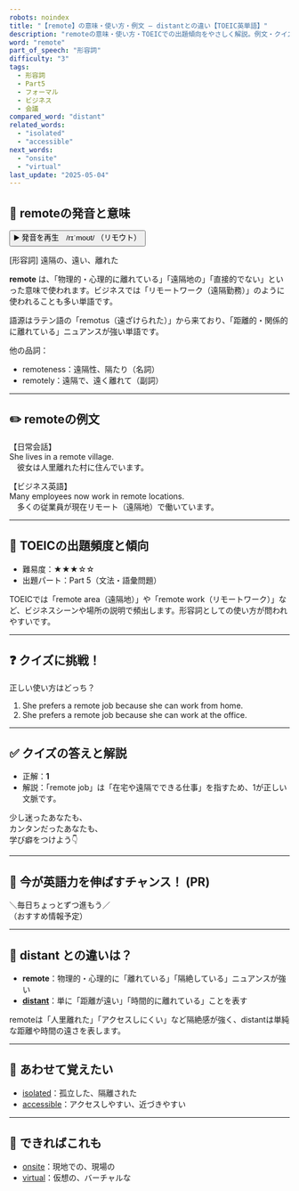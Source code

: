 ```yaml
---
robots: noindex
title: "【remote】の意味・使い方・例文 ― distantとの違い【TOEIC英単語】"
description: "remoteの意味・使い方・TOEICでの出題傾向をやさしく解説。例文・クイズ付きでdistantとの違いもわかりやすく学べます。"
word: "remote"
part_of_speech: "形容詞"
difficulty: "3"
tags:
  - 形容詞
  - Part5
  - フォーマル
  - ビジネス
  - 会議
compared_word: "distant"
related_words:
  - "isolated"
  - "accessible"
next_words:
  - "onsite"
  - "virtual"
last_update: "2025-05-04"
---
```


## 🔰 remoteの発音と意味

<button class="play-audio" onclick="playTTS('remote')">
  <span class="play-audio-main">
    ▶️ 発音を再生　/rɪˈmoʊt/
  </span>
  <span class="play-audio-sub">
    （リモウト）
  </span>
</button>

[形容詞] 遠隔の、遠い、離れた

**remote** は、「物理的・心理的に離れている」「遠隔地の」「直接的でない」といった意味で使われます。ビジネスでは「リモートワーク（遠隔勤務）」のように使われることも多い単語です。

語源はラテン語の「remotus（遠ざけられた）」から来ており、「距離的・関係的に離れている」ニュアンスが強い単語です。

他の品詞：  
- remoteness：遠隔性、隔たり（名詞）
- remotely：遠隔で、遠く離れて（副詞）

---

## ✏️ remoteの例文

【日常会話】  
She lives in a remote village.  
　彼女は人里離れた村に住んでいます。

【ビジネス英語】  
Many employees now work in remote locations.  
　多くの従業員が現在リモート（遠隔地）で働いています。

---

## 🎯 TOEICの出題頻度と傾向

- 難易度：★★★☆☆
- 出題パート：Part 5（文法・語彙問題）

TOEICでは「remote area（遠隔地）」や「remote work（リモートワーク）」など、ビジネスシーンや場所の説明で頻出します。形容詞としての使い方が問われやすいです。

---

## ❓ クイズに挑戦！

正しい使い方はどっち？

1. She prefers a remote job because she can work from home.  
2. She prefers a remote job because she can work at the office.

---

## ✅ クイズの答えと解説

- 正解：**1**
- 解説：「remote job」は「在宅や遠隔でできる仕事」を指すため、1が正しい文脈です。

少し迷ったあなたも、  
カンタンだったあなたも、  
学び癖をつけよう👇️

---

## 🚀 今が英語力を伸ばすチャンス！ (PR)

<div class="info-center">
＼毎日ちょっとずつ進もう／<br>  
（おすすめ情報予定）
</div>

---

## 🤔  distant との違いは？

- **remote**：物理的・心理的に「離れている」「隔絶している」ニュアンスが強い
- **[distant](/distant)**：単に「距離が遠い」「時間的に離れている」ことを表す

remoteは「人里離れた」「アクセスしにくい」など隔絶感が強く、distantは単純な距離や時間の遠さを表します。

---

## 🧩 あわせて覚えたい

- [isolated](/isolated)：孤立した、隔離された
- [accessible](/accessible)：アクセスしやすい、近づきやすい

---

## 📖 できればこれも

- [onsite](/onsite)：現地での、現場の
- [virtual](/virtual)：仮想の、バーチャルな

<!-- cvid: aid28_bid11 -->
